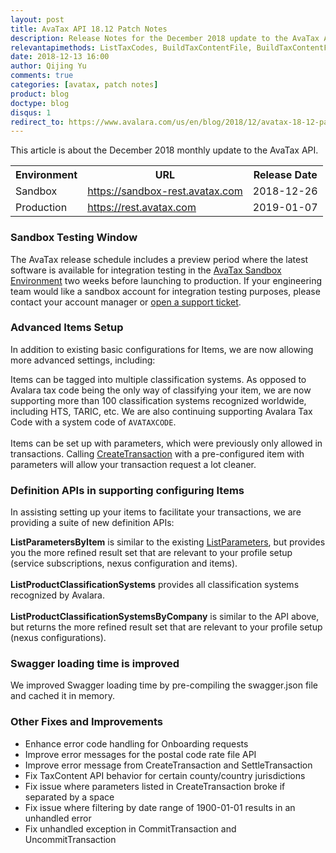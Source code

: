```yaml
---
layout: post
title: AvaTax API 18.12 Patch Notes
description: Release Notes for the December 2018 update to the AvaTax API
relevantapimethods: ListTaxCodes, BuildTaxContentFile, BuildTaxContentFileForLocation
date: 2018-12-13 16:00
author: Qijing Yu
comments: true
categories: [avatax, patch notes]
product: blog
doctype: blog
disqus: 1
redirect_to: https://www.avalara.com/us/en/blog/2018/12/avatax-18-12-patch-notes.html
---
```


This article is about the December 2018 monthly update to the AvaTax API.

<div class="mobile-table">
    <table class="styled-table">
        <tr>
            <th>Environment</th>
            <th>URL</th>
            <th>Release Date</th>
        </tr>
        <tr>
            <td>Sandbox</td>
            <td><a href="https://sandbox-rest.avatax.com">https://sandbox-rest.avatax.com</a></td>
            <td>2018-12-26</td>
        </tr>
        <tr>
            <td>Production</td>
            <td><a href="https://rest.avatax.com">https://rest.avatax.com</a></td>
            <td>2019-01-07</td>
        </tr>
    </table>
</div>

<h3>Sandbox Testing Window</h3>

The AvaTax release schedule includes a preview period where the latest software is available for integration testing in the [AvaTax Sandbox Environment](https://sandbox-rest.avatax.com) two weeks before launching to production. If your engineering team would like a sandbox account for integration testing purposes, please contact your account manager or [open a support ticket](https://help.avalara.com/Directory/Contact_Avalara/Submit_a_Case).

<h3 id="18-12-advanced-items-setup">Advanced Items Setup</h3>

In addition to existing basic configurations for Items, we are now allowing more advanced settings, including:

Items can be tagged into multiple classification systems. As opposed to Avalara tax code being the only way of classifying your item, we are now supporting more than 100 classification systems recognized worldwide, including HTS, TARIC, etc. We are also continuing supporting Avalara Tax Code with a system code of `AVATAXCODE`.
<br/>
<br/>
Items can be set up with parameters, which were previously only allowed in transactions. Calling [CreateTransaction](/api-reference/avatax/rest/v2/methods/Transactions/CreateTransaction) with a pre-configured item with parameters will allow your transaction request a lot cleaner.


<h3>Definition APIs in supporting configuring Items</h3>

In assisting setting up your items to facilitate your transactions, we are providing a suite of new definition APIs:

<b>ListParametersByItem</b> is similar to the existing [ListParameters](/api-reference/avatax/rest/v2/methods/Definitions/ListParameters), but provides you the more refined result set that are relevant to your profile setup (service subscriptions, nexus configuration and items).
<br/>
<br/>
<b>ListProductClassificationSystems</b> provides all classification systems recognized by Avalara.
<br/>
<br/>
<b>ListProductClassificationSystemsByCompany</b> is similar to the API above, but returns the more refined result set that are relevant to your profile setup (nexus configurations).

<h3>Swagger loading time is improved</h3>

We improved Swagger loading time by pre-compiling the swagger.json file and cached it in memory.

<h3>Other Fixes and Improvements</h3>

<ul class="normal">
    <li>Enhance error code handling for Onboarding requests</li>
    <li>Improve error messages for the postal code rate file API</li>
    <li>Improve error message from CreateTransaction and SettleTransaction</li>
    <li>Fix TaxContent API behavior for certain county/country jurisdictions</li>
    <li>Fix issue where parameters listed in CreateTransaction broke if separated by a space</li>
    <li>Fix issue where filtering by date range of 1900-01-01 results in an unhandled error</li>
    <li>Fix unhandled exception in CommitTransaction and UncommitTransaction</li>
</ul>
